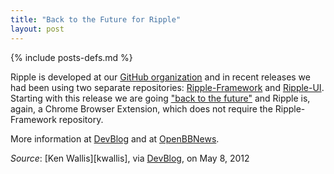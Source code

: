 ```yaml
---
title: "Back to the Future for Ripple"
layout: post
---
```

{% include posts-defs.md %}

Ripple is developed at our [GitHub organization](http://blackberry.github.com/)
and in recent releases we had been using two separate repositories:
[Ripple-Framework](https://github.com/blackberry/ripple-framework)
and
[Ripple-UI](https://github.com/blackberry/ripple-ui).
Starting with this release we are going
["back to the future"](http://en.wikipedia.org/wiki/Back_to_the_Future)
and Ripple is, again, a Chrome Browser Extension, which does
not require the Ripple-Framework repository.

More information at [DevBlog](http://devblog.blackberry.com/2012/05/ripple-blackberry-10/)
and at
[OpenBBNews](http://openbbnews.wordpress.com/2012/05/08/ripple-bb10/).

_Source_: [Ken Wallis][kwallis], via [DevBlog](http://devblog.blackberry.com/2012/05/ripple-blackberry-10/), on May 8, 2012 

